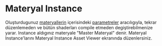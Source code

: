 # Materyal Instance

Oluşturdugunuz [materyallerin](../Materyal) içerisindeki [parametreler](../../Editörler/Materyal%20Editörü/Nodlar#parameters) aracılıgıyla, tekrar düzenlemeden ve bütün shaderları compile etmeden degiştirebilmenize yarar. Instance aldıgınız materyale "Master Materyal" denir. Materyal Instance'larını Materyal Instance Asset Viewer ekranında düzenlersiniz.
